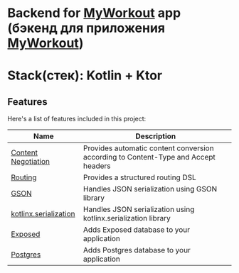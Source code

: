 # Backend for [MyWorkout](https://github.com/Dmitriy-10SA/MyWorkout) app (бэкенд для приложения [MyWorkout](https://github.com/Dmitriy-10SA/MyWorkout))

# Stack(стек): Kotlin + Ktor

## Features

Here's a list of features included in this project:

| Name                                                                   | Description                                                                        |
| ------------------------------------------------------------------------|------------------------------------------------------------------------------------ |
| [Content Negotiation](https://start.ktor.io/p/content-negotiation)     | Provides automatic content conversion according to Content-Type and Accept headers |
| [Routing](https://start.ktor.io/p/routing)                             | Provides a structured routing DSL                                                  |
| [GSON](https://start.ktor.io/p/ktor-gson)                              | Handles JSON serialization using GSON library                                      |
| [kotlinx.serialization](https://start.ktor.io/p/kotlinx-serialization) | Handles JSON serialization using kotlinx.serialization library                     |
| [Exposed](https://start.ktor.io/p/exposed)                             | Adds Exposed database to your application                                          |
| [Postgres](https://start.ktor.io/p/postgres)                           | Adds Postgres database to your application                                         |
